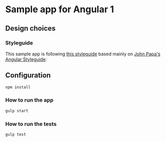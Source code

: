 # Sample app for Angular 1

## Design choices

### Styleguide

This sample app is following [this styleguide](https://github.com/franciov/angularjs-sample-app/labels/styleguide) based mainly on [John Papa's Angular Styleguide](https://github.com/johnpapa/angular-styleguide):

## Configuration

```sh
npm install
```

### How to run the app

```sh
gulp start
```

### How to run the tests

```sh
gulp test
```
